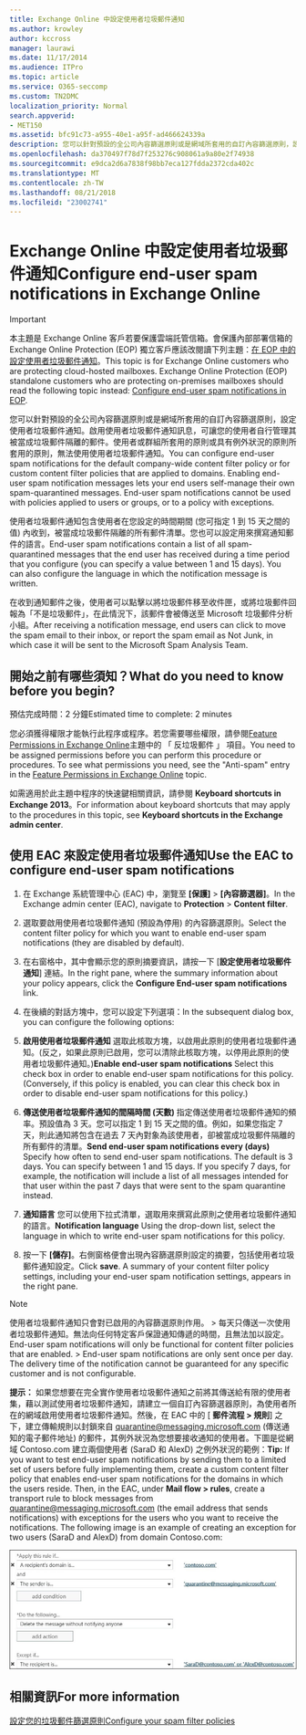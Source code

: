 ```yaml
---
title: Exchange Online 中設定使用者垃圾郵件通知
ms.author: krowley
author: kccross
manager: laurawi
ms.date: 11/17/2014
ms.audience: ITPro
ms.topic: article
ms.service: O365-seccomp
ms.custom: TN2DMC
localization_priority: Normal
search.appverid:
- MET150
ms.assetid: bfc91c73-a955-40e1-a95f-ad466624339a
description: 您可以針對預設的全公司內容篩選原則或是網域所套用的自訂內容篩選原則，設定使用者垃圾郵件通知。
ms.openlocfilehash: da370497f78d7f253276c908061a9a80e2f74938
ms.sourcegitcommit: e9dca2d6a7838f98bb7eca127fdda2372cda402c
ms.translationtype: MT
ms.contentlocale: zh-TW
ms.lasthandoff: 08/21/2018
ms.locfileid: "23002741"
---
```

# <a name="configure-end-user-spam-notifications-in-exchange-online"></a><span data-ttu-id="e4443-103">Exchange Online 中設定使用者垃圾郵件通知</span><span class="sxs-lookup"><span data-stu-id="e4443-103">Configure end-user spam notifications in Exchange Online</span></span>

> [!IMPORTANT]
> <span data-ttu-id="e4443-p101">本主題是 Exchange Online 客戶若要保護雲端託管信箱。會保護內部部署信箱的 Exchange Online Protection (EOP) 獨立客戶應該改閱讀下列主題：[在 EOP 中的設定使用者垃圾郵件通知](configure-end-user-spam-notifications-in-eop.md)。</span><span class="sxs-lookup"><span data-stu-id="e4443-p101">This topic is for Exchange Online customers who are protecting cloud-hosted mailboxes. Exchange Online Protection (EOP) standalone customers who are protecting on-premises mailboxes should read the following topic instead: [Configure end-user spam notifications in EOP](configure-end-user-spam-notifications-in-eop.md).</span></span> 
  
<span data-ttu-id="e4443-p102">您可以針對預設的全公司內容篩選原則或是網域所套用的自訂內容篩選原則，設定使用者垃圾郵件通知。啟用使用者垃圾郵件通知訊息，可讓您的使用者自行管理其被當成垃圾郵件隔離的郵件。使用者或群組所套用的原則或具有例外狀況的原則所套用的原則，無法使用使用者垃圾郵件通知。</span><span class="sxs-lookup"><span data-stu-id="e4443-p102">You can configure end-user spam notifications for the default company-wide content filter policy or for custom content filter policies that are applied to domains. Enabling end-user spam notification messages lets your end users self-manage their own spam-quarantined messages. End-user spam notifications cannot be used with policies applied to users or groups, or to a policy with exceptions.</span></span>
  
<span data-ttu-id="e4443-p103">使用者垃圾郵件通知包含使用者在您設定的時間期間 (您可指定 1 到 15 天之間的值) 內收到，被當成垃圾郵件隔離的所有郵件清單。您也可以設定用來撰寫通知郵件的語言。</span><span class="sxs-lookup"><span data-stu-id="e4443-p103">End-user spam notifications contain a list of all spam-quarantined messages that the end user has received during a time period that you configure (you can specify a value between 1 and 15 days). You can also configure the language in which the notification message is written.</span></span>
  
<span data-ttu-id="e4443-111">在收到通知郵件之後，使用者可以點擊以將垃圾郵件移至收件匣，或將垃圾郵件回報為「不是垃圾郵件」，在此情況下，該郵件會被傳送至 Microsoft 垃圾郵件分析小組。</span><span class="sxs-lookup"><span data-stu-id="e4443-111">After receiving a notification message, end users can click to move the spam email to their inbox, or report the spam email as Not Junk, in which case it will be sent to the Microsoft Spam Analysis Team.</span></span> 
  
## <a name="what-do-you-need-to-know-before-you-begin"></a><span data-ttu-id="e4443-112">開始之前有哪些須知？</span><span class="sxs-lookup"><span data-stu-id="e4443-112">What do you need to know before you begin?</span></span>

<span data-ttu-id="e4443-113">預估完成時間：2 分鐘</span><span class="sxs-lookup"><span data-stu-id="e4443-113">Estimated time to complete: 2 minutes</span></span>
  
<span data-ttu-id="e4443-p104">您必須獲得權限才能執行此程序或程序。若您需要哪些權限，請參閱[Feature Permissions in Exchange Online](http://technet.microsoft.com/library/15073ce1-0917-403b-8839-02a2ebc96e16.aspx)主題中的 「 反垃圾郵件 」 項目。</span><span class="sxs-lookup"><span data-stu-id="e4443-p104">You need to be assigned permissions before you can perform this procedure or procedures. To see what permissions you need, see the "Anti-spam" entry in the [Feature Permissions in Exchange Online](http://technet.microsoft.com/library/15073ce1-0917-403b-8839-02a2ebc96e16.aspx) topic.</span></span> 
  
<span data-ttu-id="e4443-116">如需適用於此主題中程序的快速鍵相關資訊，請參閱 **Keyboard shortcuts in Exchange 2013**。</span><span class="sxs-lookup"><span data-stu-id="e4443-116">For information about keyboard shortcuts that may apply to the procedures in this topic, see **Keyboard shortcuts in the Exchange admin center**.</span></span>
  
## <a name="use-the-eac-to-configure-end-user-spam-notifications"></a><span data-ttu-id="e4443-117">使用 EAC 來設定使用者垃圾郵件通知</span><span class="sxs-lookup"><span data-stu-id="e4443-117">Use the EAC to configure end-user spam notifications</span></span>

1. <span data-ttu-id="e4443-118">在 Exchange 系統管理中心 (EAC) 中，瀏覽至 **[保護]** \> **[內容篩選器]**。</span><span class="sxs-lookup"><span data-stu-id="e4443-118">In the Exchange admin center (EAC), navigate to **Protection** \> **Content filter**.</span></span>
    
2. <span data-ttu-id="e4443-119">選取要啟用使用者垃圾郵件通知 (預設為停用) 的內容篩選原則。</span><span class="sxs-lookup"><span data-stu-id="e4443-119">Select the content filter policy for which you want to enable end-user spam notifications (they are disabled by default).</span></span>
    
3. <span data-ttu-id="e4443-120">在右窗格中，其中會顯示您的原則摘要資訊，請按一下 [**設定使用者垃圾郵件通知**] 連結。</span><span class="sxs-lookup"><span data-stu-id="e4443-120">In the right pane, where the summary information about your policy appears, click the **Configure End-user spam notifications** link.</span></span> 
    
4. <span data-ttu-id="e4443-121">在後續的對話方塊中，您可以設定下列選項：</span><span class="sxs-lookup"><span data-stu-id="e4443-121">In the subsequent dialog box, you can configure the following options:</span></span>
    
1. <span data-ttu-id="e4443-p105">**啟用使用者垃圾郵件通知** 選取此核取方塊，以啟用此原則的使用者垃圾郵件通知。(反之，如果此原則已啟用，您可以清除此核取方塊，以停用此原則的使用者垃圾郵件通知。)</span><span class="sxs-lookup"><span data-stu-id="e4443-p105">**Enable end-user spam notifications** Select this check box in order to enable end-user spam notifications for this policy. (Conversely, if this policy is enabled, you can clear this check box in order to disable end-user spam notifications for this policy.)</span></span> 
    
2. <span data-ttu-id="e4443-p106">**傳送使用者垃圾郵件通知的間隔時間 (天數)** 指定傳送使用者垃圾郵件通知的頻率。預設值為 3 天。您可以指定 1 到 15 天之間的值。例如，如果您指定 7 天，則此通知將包含在過去 7 天內對象為該使用者，卻被當成垃圾郵件隔離的所有郵件的清單。</span><span class="sxs-lookup"><span data-stu-id="e4443-p106">**Send end-user spam notifications every (days)** Specify how often to send end-user spam notifications. The default is 3 days. You can specify between 1 and 15 days. If you specify 7 days, for example, the notification will include a list of all messages intended for that user within the past 7 days that were sent to the spam quarantine instead.</span></span> 
    
3. <span data-ttu-id="e4443-128">**通知語言** 您可以使用下拉式清單，選取用來撰寫此原則之使用者垃圾郵件通知的語言。</span><span class="sxs-lookup"><span data-stu-id="e4443-128">**Notification language** Using the drop-down list, select the language in which to write end-user spam notifications for this policy.</span></span> 
    
5. <span data-ttu-id="e4443-p107">按一下 **[儲存]**。右側窗格便會出現內容篩選原則設定的摘要，包括使用者垃圾郵件通知設定。</span><span class="sxs-lookup"><span data-stu-id="e4443-p107">Click **save**. A summary of your content filter policy settings, including your end-user spam notification settings, appears in the right pane.</span></span>
    
> [!NOTE]
>  <span data-ttu-id="e4443-p108">使用者垃圾郵件通知只會對已啟用的內容篩選原則作用。 >  每天只傳送一次使用者垃圾郵件通知。無法向任何特定客戶保證通知傳遞的時間，且無法加以設定。</span><span class="sxs-lookup"><span data-stu-id="e4443-p108">End-user spam notifications will only be functional for content filter policies that are enabled. >  End-user spam notifications are only sent once per day. The delivery time of the notification cannot be guaranteed for any specific customer and is not configurable.</span></span> 
  
 <span data-ttu-id="e4443-p109">**提示：** 如果您想要在完全實作使用者垃圾郵件通知之前將其傳送給有限的使用者集，藉以測試使用者垃圾郵件通知，請建立一個自訂內容篩選器原則，為使用者所在的網域啟用使用者垃圾郵件通知。然後，在 EAC 中的 [ **郵件流程 \> 規則**] 之下，建立傳輸規則以封鎖來自 quarantine@messaging.microsoft.com (傳送通知的電子郵件地址) 的郵件，其例外狀況為您想要接收通知的使用者。下圖是從網域 Contoso.com 建立兩個使用者 (SaraD 和 AlexD) 之例外狀況的範例：</span><span class="sxs-lookup"><span data-stu-id="e4443-p109">**Tip:** If you want to test end-user spam notifications by sending them to a limited set of users before fully implementing them, create a custom content filter policy that enables end-user spam notifications for the domains in which the users reside. Then, in the EAC, under **Mail flow \> rules**, create a transport rule to block messages from quarantine@messaging.microsoft.com (the email address that sends notifications) with exceptions for the users who you want to receive the notifications. The following image is an example of creating an exception for two users (SaraD and AlexD) from domain Contoso.com:</span></span> 
  
![測試使用者垃圾郵件通知的傳輸規則](media/EOP-ESN-testspecificusers.jpg)
  
## <a name="for-more-information"></a><span data-ttu-id="e4443-138">相關資訊</span><span class="sxs-lookup"><span data-stu-id="e4443-138">For more information</span></span>

[<span data-ttu-id="e4443-139">設定您的垃圾郵件篩選原則</span><span class="sxs-lookup"><span data-stu-id="e4443-139">Configure your spam filter policies</span></span>](configure-your-spam-filter-policies.md)
  